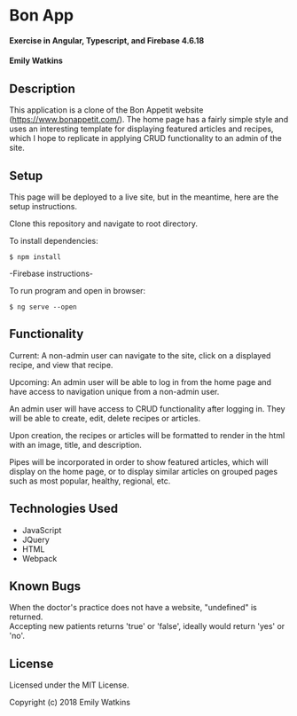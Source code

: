# Bon App

#### Exercise in Angular, Typescript, and Firebase 4.6.18

#### Emily Watkins

## Description

This application is a clone of the Bon Appetit website (https://www.bonappetit.com/). The home page has a fairly simple style and uses an interesting template for displaying featured articles and recipes, which I hope to replicate in applying CRUD functionality to an admin of the site.

## Setup

This page will be deployed to a live site, but in the meantime, here are the setup instructions.

Clone this repository and navigate to root directory.

To install dependencies:

`$ npm install`  

-Firebase instructions-

To run program and open in browser:

`$ ng serve --open`


## Functionality

Current:
A non-admin user can navigate to the site, click on a displayed recipe, and view that recipe.

Upcoming:
An admin user will be able to log in from the home page and have access to navigation unique from a non-admin user.

An admin user will have access to CRUD functionality after logging in. They will be able to create, edit, delete recipes or articles.

Upon creation, the recipes or articles will be formatted to render in the html with an image, title, and description.

Pipes will be incorporated in order to show featured articles, which will display on the home page, or to display similar articles on grouped pages such as most popular, healthy, regional, etc.


## Technologies Used

* JavaScript
* JQuery
* HTML
* Webpack

## Known Bugs
When the doctor's practice does not have a website, "undefined" is returned.  
Accepting new patients returns 'true' or 'false', ideally would return 'yes' or 'no'.

## License

Licensed under the MIT License.

Copyright (c) 2018 Emily Watkins
